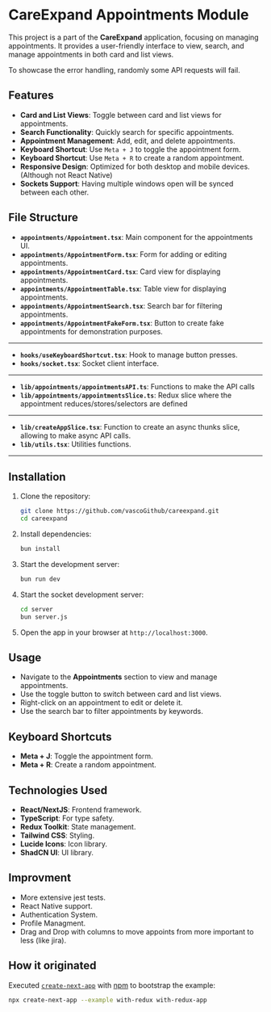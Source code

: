 # CareExpand Appointments Module

This project is a part of the **CareExpand** application, focusing on managing appointments. It provides a user-friendly interface to view, search, and manage appointments in both card and list views.

To showcase the error handling, randomly some API requests will fail.

## Features

- **Card and List Views**: Toggle between card and list views for appointments.
- **Search Functionality**: Quickly search for specific appointments.
- **Appointment Management**: Add, edit, and delete appointments.
- **Keyboard Shortcut**: Use `Meta + J` to toggle the appointment form.
- **Keyboard Shortcut**: Use `Meta + R` to create a random appointment.
- **Responsive Design**: Optimized for both desktop and mobile devices. (Although not React Native)
- **Sockets Support**: Having multiple windows open will be synced between each other.

## File Structure

- **`appointments/Appointment.tsx`**: Main component for the appointments UI.
- **`appointments/AppointmentForm.tsx`**: Form for adding or editing appointments.
- **`appointments/AppointmentCard.tsx`**: Card view for displaying appointments.
- **`appointments/AppointmentTable.tsx`**: Table view for displaying appointments.
- **`appointments/AppointmentSearch.tsx`**: Search bar for filtering appointments.
- **`appointments/AppointmentFakeForm.tsx`**: Button to create fake appointments for demonstration purposes.
---
- **`hooks/useKeyboardShortcut.tsx`**: Hook to manage button presses.
- **`hooks/socket.tsx`**: Socket client interface. 
---
- **`lib/appointments/appointmentsAPI.ts`**: Functions to make the API calls
- **`lib/appointments/appointmentsSlice.ts`**: Redux slice where the appointment reduces/stores/selectors are defined
---

- **`lib/createAppSlice.tsx`**: Function to create an async thunks slice, allowing to make async API calls.
- **`lib/utils.tsx`**: Utilities functions.
---


## Installation

1. Clone the repository:
   ```bash
   git clone https://github.com/vascoGithub/careexpand.git
   cd careexpand
   ```

2. Install dependencies:
   ```bash
   bun install
   ```

3. Start the development server:
   ```bash
   bun run dev
   ```

4. Start the socket development server:
   ```bash
   cd server
   bun server.js
   ```

5. Open the app in your browser at `http://localhost:3000`.

## Usage

- Navigate to the **Appointments** section to view and manage appointments.
- Use the toggle button to switch between card and list views.
- Right-click on an appointment to edit or delete it.
- Use the search bar to filter appointments by keywords.

## Keyboard Shortcuts

- **Meta + J**: Toggle the appointment form.
- **Meta + R**: Create a random appointment.

## Technologies Used

- **React/NextJS**: Frontend framework.
- **TypeScript**: For type safety.
- **Redux Toolkit**: State management.
- **Tailwind CSS**: Styling.
- **Lucide Icons**: Icon library.
- **ShadCN UI**: UI library.

## Improvment

   - More extensive jest tests.
   - React Native support.
   - Authentication System.
   - Profile Managment.
   - Drag and Drop with columns to move appoints from more important to less (like jira).

## How it originated

Executed [`create-next-app`](https://github.com/vercel/next.js/tree/canary/packages/create-next-app) with [npm](https://docs.npmjs.com/cli/init) to bootstrap the example:

```bash
npx create-next-app --example with-redux with-redux-app
```